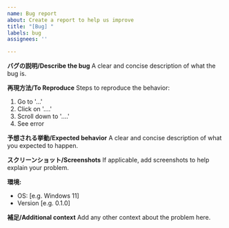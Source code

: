 ```yaml
---
name: Bug report
about: Create a report to help us improve
title: "[Bug] "
labels: bug
assignees: ''

---
```


**バグの説明/Describe the bug**
A clear and concise description of what the bug is.

**再現方法/To Reproduce**
Steps to reproduce the behavior:
1. Go to '...'
2. Click on '....'
3. Scroll down to '....'
4. See error

**予想される挙動/Expected behavior**
A clear and concise description of what you expected to happen.

**スクリーンショット/Screenshots**
If applicable, add screenshots to help explain your problem.

**環境:**
 - OS: [e.g. Windows 11]
 - Version [e.g. 0.1.0]

**補足/Additional context**
Add any other context about the problem here.

